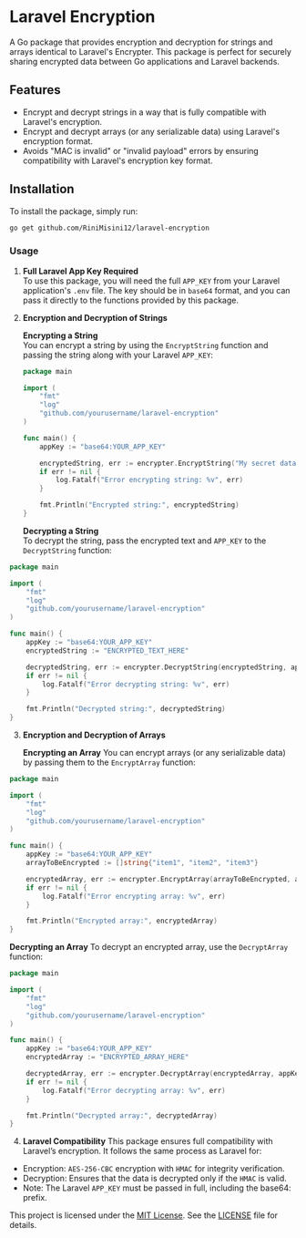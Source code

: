 # Laravel Encryption

A Go package that provides encryption and decryption for strings and arrays identical to Laravel's Encrypter. This package is perfect for securely sharing encrypted data between Go applications and Laravel backends.

## Features

- Encrypt and decrypt strings in a way that is fully compatible with Laravel's encryption.
- Encrypt and decrypt arrays (or any serializable data) using Laravel's encryption format.
- Avoids "MAC is invalid" or "invalid payload" errors by ensuring compatibility with Laravel's encryption key format.

## Installation

To install the package, simply run:

```bash
go get github.com/RiniMisini12/laravel-encryption
```

### Usage

1. **Full Laravel App Key Required**  
   To use this package, you will need the full `APP_KEY` from your Laravel application's `.env` file. The key should be in `base64` format, and you can pass it directly to the functions provided by this package.

2. **Encryption and Decryption of Strings**

   **Encrypting a String**  
   You can encrypt a string by using the `EncryptString` function and passing the string along with your Laravel `APP_KEY`:

   ```go
   package main

   import (
       "fmt"
       "log"
       "github.com/yourusername/laravel-encryption"
   )

   func main() {
       appKey := "base64:YOUR_APP_KEY"

       encryptedString, err := encrypter.EncryptString("My secret data", appKey)
       if err != nil {
           log.Fatalf("Error encrypting string: %v", err)
       }

       fmt.Println("Encrypted string:", encryptedString)
   }
   ```

   **Decrypting a String**  
   To decrypt the string, pass the encrypted text and `APP_KEY` to the `DecryptString` function:

```go
package main

import (
    "fmt"
    "log"
    "github.com/yourusername/laravel-encryption"
)

func main() {
    appKey := "base64:YOUR_APP_KEY"
    encryptedString := "ENCRYPTED_TEXT_HERE"

    decryptedString, err := encrypter.DecryptString(encryptedString, appKey)
    if err != nil {
        log.Fatalf("Error decrypting string: %v", err)
    }

    fmt.Println("Decrypted string:", decryptedString)
}
```

3. **Encryption and Decryption of Arrays**

    **Encrypting an Array**
    You can encrypt arrays (or any serializable data) by passing them to the `EncryptArray` function:

```go
package main

import (
    "fmt"
    "log"
    "github.com/yourusername/laravel-encryption"
)

func main() {
    appKey := "base64:YOUR_APP_KEY"
    arrayToBeEncrypted := []string{"item1", "item2", "item3"}

    encryptedArray, err := encrypter.EncryptArray(arrayToBeEncrypted, appKey)
    if err != nil {
        log.Fatalf("Error encrypting array: %v", err)
    }

    fmt.Println("Encrypted array:", encryptedArray)
}
```

**Decrypting an Array**
To decrypt an encrypted array, use the `DecryptArray` function:

```go
package main

import (
    "fmt"
    "log"
    "github.com/yourusername/laravel-encryption"
)

func main() {
    appKey := "base64:YOUR_APP_KEY"
    encryptedArray := "ENCRYPTED_ARRAY_HERE"

    decryptedArray, err := encrypter.DecryptArray(encryptedArray, appKey)
    if err != nil {
        log.Fatalf("Error decrypting array: %v", err)
    }

    fmt.Println("Decrypted array:", decryptedArray)
}
```

4. **Laravel Compatibility**
This package ensures full compatibility with Laravel’s encryption. It follows the same process as Laravel for:

- Encryption: `AES-256-CBC` encryption with `HMAC` for integrity verification.
- Decryption: Ensures that the data is decrypted only if the `HMAC` is valid.
- Note: The Laravel `APP_KEY` must be passed in full, including the base64: prefix.

This project is licensed under the [MIT License](./LICENSE). See the [LICENSE](./LICENSE) file for details.


